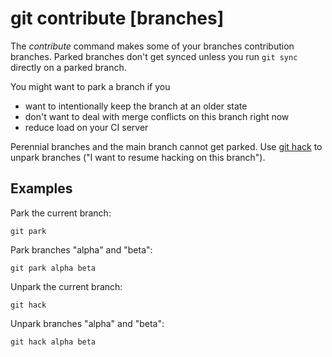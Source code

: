 # git contribute [branches]

The _contribute_ command makes some of your branches contribution branches.
Parked branches don't get synced unless you run `git sync` directly on a parked
branch.

You might want to park a branch if you

- want to intentionally keep the branch at an older state
- don't want to deal with merge conflicts on this branch right now
- reduce load on your CI server

Perennial branches and the main branch cannot get parked. Use
[git hack](hack.md) to unpark branches ("I want to resume hacking on this
branch").

## Examples

Park the current branch:

```fish
git park
```

Park branches "alpha" and "beta":

```fish
git park alpha beta
```

Unpark the current branch:

```fish
git hack
```

Unpark branches "alpha" and "beta":

```fish
git hack alpha beta
```
